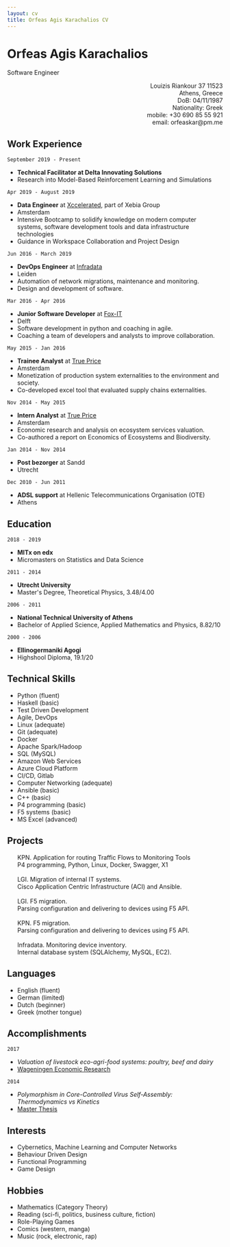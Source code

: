 ```yaml
---
layout: cv
title: Orfeas Agis Karachalios CV
---
```

# Orfeas Agis Karachalios
Software Engineer

<div style="text-align: right">
  <ul style="list-style-type: none">
    <li>Louizis Riankour 37 11523</li>
    <li>Athens, Greece</li>
    <li>DoB: 04/11/1987</li>
    <li>Nationality: Greek</li>
    <li>mobile: +30 690 85 55 921</li>
    <li>email: orfeaskar@pm.me</li>
  </ul>
</div>

## Work Experience

`September 2019 - Present`
- __Technical Facilitator at Delta Innovating Solutions__
- Research into Model-Based Reinforcement Learning and Simulations

`Apr 2019 - August 2019`
- __Data Engineer__ at [Xccelerated](https://www.xccelerated.io), part of Xebia Group
- Amsterdam
- Intensive Bootcamp to solidify knowledge on modern computer systems,
 software development tools and data infrastructure technologies
- Guidance in Workspace Collaboration and Project Design

`Jun 2016 - March 2019`
- __DevOps Engineer__ at [Infradata](https://www.infradata.nl)
- Leiden
- Automation of network migrations, maintenance and monitoring.
- Design and development of software.


`Mar 2016 - Apr 2016`
- __Junior Software Developer__ at [Fox-IT](https://www.fox-it.com/nl)
- Delft
- Software development in python and coaching in agile.
- Coaching a team of developers and analysts to improve collaboration.


`May 2015 - Jan 2016`
- __Trainee Analyst__ at [True Price](https://www.trueprice.org)
- Amsterdam
- Monetization of production system externalities to the environment and society.
- Co-developed excel tool that evaluated supply chains externalities.


`Nov 2014 - May 2015`
- __Intern Analyst__ at [True Price](https://www.trueprice.org)
- Amsterdam
- Economic research and analysis on ecosystem services valuation.
- Co-authored a report on Economics of Ecosystems and Biodiversity.


`Jan 2014 - Nov 2014`
- __Post bezorger__ at Sandd
- Utrecht


`Dec 2010 - Jun 2011`
- __ADSL support__ at Hellenic Telecommunications Organisation (OTE)
- Athens

## Education

`2018 - 2019` 
- __MITx on edx__
- Micromasters on Statistics and Data Science

`2011 - 2014` 
- __Utrecht University__
- Master's Degree, Theoretical Physics, 3.48/4.00

`2006 - 2011` 
- __National Technical University of Athens__
- Bachelor of Applied Science, Applied Mathematics and Physics, 8.82/10

`2000 - 2006` 
- __Ellinogermaniki Agogi__
- Highshool Diploma, 19.1/20

## Technical Skills

- Python (fluent)
- Haskell (basic)
- Test Driven Development
- Agile, DevOps
- Linux (adequate)
- Git (adequate)
- Docker
- Apache Spark/Hadoop
- SQL (MySQL)
- Amazon Web Services
- Azure Cloud Platform
- CI/CD, Gitlab
- Computer Networking (adequate)
- Ansible (basic)
- C++ (basic)
- P4 programming (basic)
- F5 systems (basic)
- MS Excel (advanced)

## Projects

<div>
  <ul style="list-style-type: none">
    <li>KPN. Application for routing Traffic Flows to Monitoring Tools</li>
    <li>P4 programming, Python, Linux, Docker, Swagger, X1</li>
    <li><br></li>
    <li>LGI. Migration of internal IT systems.</li>
    <li>Cisco Application Centric Infrastructure (ACI) and Ansible.</li>
    <li><br></li>
    <li>LGI. F5 migration.</li>
    <li>Parsing configuration and delivering to devices using F5 API.</li>
    <li><br></li>
    <li>KPN. F5 migration.</li>
    <li>Parsing configuration and delivering to devices using F5 API.</li>
    <li><br></li>
    <li>Infradata. Monitoring device inventory.</li>
    <li>Internal database system (SQLAlchemy, MySQL, EC2).</li>
  </ul>
</div>

## Languages

- English (fluent)
- German (limited)
- Dutch (beginner)
- Greek (mother tongue)

## Accomplishments

`2017`
- _Valuation of livestock eco-agri-food systems: poultry, beef and dairy_
- [Wageningen Economic Research][TEEB]

`2014`
- _Polymorphism in Core-Controlled Virus Self-Assembly: Thermodynamics vs Kinetics_
- [Master Thesis][Thesis]

## Interests

- Cybernetics, Machine Learning and Computer Networks
- Behaviour Driven Design
- Functional Programming
- Game Design

## Hobbies

- Mathematics (Category Theory)
- Reading (sci-fi, politics, business culture, fiction)
- Role-Playing Games
- Comics (western, manga)
- Music (rock, electronic, rap)

[TEEB]: https://trueprice.org/wp-content/uploads/2017/08/TEEB_Valuation-of-livestock-eco-agri-food-systems_final_June2017.pdf
[Thesis]: https://dspace.library.uu.nl/handle/1874/297082

<!-- ### Footer
Last updated: November 2018 -->


